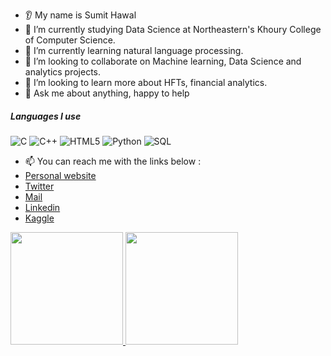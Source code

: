 
* 👂 My name is Sumit Hawal
* 🔭 I’m currently studying Data Science at Northeastern's Khoury College of Computer Science.  
* 🌱 I’m currently learning natural language processing.
* 🤝 I’m looking to collaborate on Machine learning, Data Science and analytics projects.
* 🤔 I’m looking to learn more about HFTs, financial analytics.
* :speech_balloon: Ask me about anything, happy to help





##### Languages I use

![C](https://img.shields.io/badge/-C-000000?style=flat&logo=c)
![C++](https://img.shields.io/badge/-C++-000000?style=flat&logo=c%2B%2B)
![HTML5](https://img.shields.io/badge/-HTML5-000000?style=flat&logo=html5)
![Python](https://img.shields.io/badge/-Python-000000?style=flat&logo=python)
![SQL](https://img.shields.io/badge/-SQL-000000?style=flat&logo=postgresql)




- :mailbox: You can reach me with the links below :
-  [Personal website](https://sumithawal.github.io/portfolio/)
-  [Twitter](https://twitter.com/Sumit_Hawal7)
-  [Mail](smeethawal@gmail.com)
-  [Linkedin](https://www.linkedin.com/in/sumit-hawal-1189b920b/) 
-  [Kaggle](https://www.kaggle.com/sumithawal)

<a href="https://github.com/AVS1508">
  <img height="180em" src="https://github-readme-stats.vercel.app/api?username=sumithawal&theme=buefy&show_icons=true" />
   <img height="180em" src="https://github-readme-stats.vercel.app/api/top-langs/?username=sumithawal&theme=buefy&layout=compact" /> 


<!---
sumithawal/sumithawal is a ✨ special ✨ repository because its `README.md` (this file) appears on your GitHub profile.
You can click the Preview link to take a look at your changes.
--->
